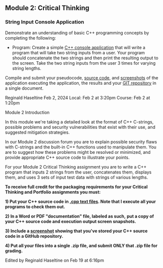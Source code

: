 ## Module 2: Critical Thinking

### String Input Console Application

Demonstrate an understanding of basic C++ programming concepts by completing the following:

- Program: Create a simple [C++ console application](./CSC450_CT2_string.cpp) that will write a program that will take two string inputs from a user. Your program should concatenate the two strings and then print the resulting output to the screen. Take the two string inputs from the user 3 times for varying string lengths.

Compile and submit your pseudocode, [source code](./CSC450_CT2_string.cpp), and [screenshots](./img/CSC450_CT2_string.png) of the application executing the application, the results and your [GIT repository](https://github.com/speters33w/CSUGlobal_CSC450) in a single document.

Reginald Haseltine
Feb 2, 2024 Local: Feb 2 at 3:20pm
Course: Feb 2 at 1:20pm

Module 2 Introduction

In this module we're taking a detailed look at the format of C++ C-strings, possible problems and security vulnerabilities that exist with their use, and suggested mitigation strategies.

In our Module 2 discussion forum you are to explain possible security flaws with C-strings and the built-in C++ functions used to manipulate them. You are to suggest how these problems might be resolved or minimized, and provide appropriate C++ source code to illustrate your points.

For your Module 2 Critical Thinking assignment you are to write a C++ program that inputs 2 strings from the user, concatenates them, displays them, and uses 3 sets of input test data with strings of various lengths.

**To receive full credit for the packaging requirements for your Critical Thinking and Portfolio assignments you must:**

**1) Put your C++ source code in [.cpp text files](./CSC450_CT2_string.cpp). Note that I execute all your programs to check them out.**

**2) In a Word or PDF "documentation" file, labeled as such,** **put a copy of your C++ source code and execution output screen snapshots.**

**3) Include a [screenshot](./img/GitHub_Repository2.png) showing that you've stored your C++ source code in a GitHub repository.**

**4) Put all your files into a single** **.zip file, and submit ONLY that .zip file for grading.**

Edited by Reginald Haseltine on Feb 19 at 6:16pm
